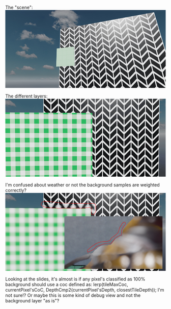 The "scene":
![](https://github.com/greje656/Questions/blob/master/images/scene3.jpg)

The different layers:
![](https://github.com/greje656/Questions/blob/master/images/layers.gif)

I'm confused about weather or not the background samples are weighted correctly?
![](https://github.com/greje656/Questions/blob/master/images/confusion.jpg)

Looking at the slides, it's almost is if any pixel's classified as 100% background should use a coc defined as:
lerp(tileMaxCoc, currentPixel'sCoC, DepthCmp2(currentPixel'sDepth, closestTileDepth));
I'm not sure!? Or maybe this is some kind of debug view and not the background layer "as is"?